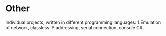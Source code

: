 # Other
Individual projects, written in different programming languages: 1.Emulation of network, classless IP addressing, serial connection, console С#. 

